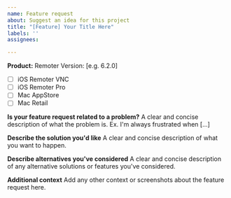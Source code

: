 ```yaml
---
name: Feature request
about: Suggest an idea for this project
title: "[Feature] Your Title Here"
labels: ''
assignees:

---
```


**Product:**
Remoter Version: [e.g. 6.2.0]
- [ ] iOS Remoter VNC
- [ ] iOS Remoter Pro
- [ ] Mac AppStore
- [ ] Mac Retail

**Is your feature request related to a problem?**
A clear and concise description of what the problem is. Ex. I'm always frustrated when [...]

**Describe the solution you'd like**
A clear and concise description of what you want to happen.

**Describe alternatives you've considered**
A clear and concise description of any alternative solutions or features you've considered.

**Additional context**
Add any other context or screenshots about the feature request here.
